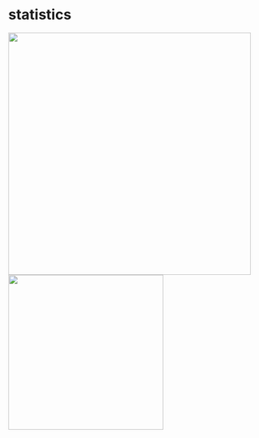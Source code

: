 # statistics
<!--Hiding individual stats-->
<div style="display: flex; flex-wrap: wrap">
  <a href="https://github.com/anuraghazra/github-readme-stats">
    <img width="485" src="https://github-readme-stats.vercel.app/api?username=Neqad&hide=stars,issues&count_private=true&theme=default&hide_border=true" /
         >
<!--Top Languages-->
  </a>
  <a href="https://github.com/anuraghazra/github-readme-stats">
    <img width="310" src="https://github-readme-stats.vercel.app/api/top-langs/?username=Neqad&layout=compact&theme=default&hide_border=true" />
  </a>
</div>
